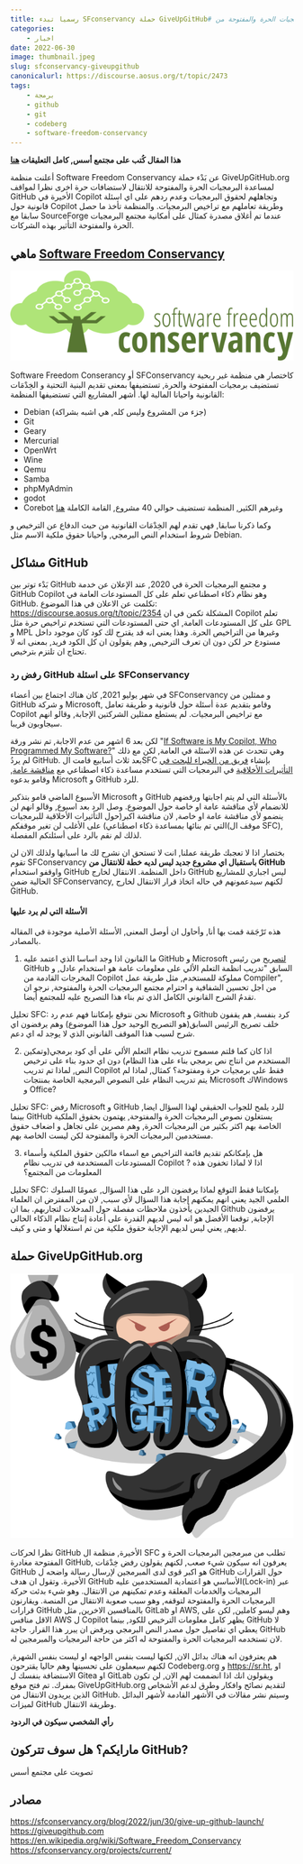 ```yaml
---
title: رسميا تبدء SFconservancy حملة GiveUpGitHub# لنقل البرمجيات الحرة والمفتوحة من GitHub
categories: 
    - اخبار
date: 2022-06-30
image: thumbnail.jpeg
slug: sfconservancy-giveupgithub
canonicalurl: https://discourse.aosus.org/t/topic/2473
tags:
    - برمجة
    - github
    - git
    - codeberg
    - software-freedom-conservancy
---
```

**هذا المقال كُتب على مجتمع أسس, كامل التعليقات [هنا](https://discourse.aosus.org/t/topic/2473)**

أعلنت منظمة Software Freedom Conservancy عن بَدْء حملة GiveUpGitHub.org لمساعدة البرمجيات الحرة والمفتوحة للانتقال لاستضافات حرة اخرى نظرا لمواقف GitHub الأخيرة في Copilot وتجاهلهم لحقوق البرمجيات وعدم ردهم على اي اسئلة قانونية حول Copilot وطريقة تعاملهم مع تراخيص البرمجيات.
والمنظمة تأخذ ما حصل سابقا مع SourceForge عندما تم أغلاق مصدرة كمثال على أمكانية مجتمع البرمجيات الحرة والمفتوحة التأثير بهذه الشركات.

## ماهي [Software Freedom Conservancy](https://sfconservancy.org)

![](conservancy-header.svg)

Software Freedom Conserancy أو SFConservancy كاختصار هي منظمة غير ربحية تستضيف برمجيات المفتوحة والحرة, تستضيفها بمعنى تقديم البنية التحتية و الخِدْمَات القانونية واحيانا المالية لها.
أشهر المشاريع التي تستضيفها المنظمة:
- Debian (جزء من المشروع وليس كله, هي اشبه بشراكة)
- Git
- Geary
- Mercurial
- OpenWrt
- Wine
- Qemu
- Samba
- phpMyAdmin
- godot
- Corebot
وغيرهم الكثير, المنظمة تستضيف حوالي 40 مشروع, القامة الكاملة [هنا](https://sfconservancy.org/projects/current/)

وكما ذكرنا سابقا, فهي تقدم لهم الخِدْمَات القانونية من حيث الدفاع عن الترخيص و شروط استخدام النص البرمجي, واحيانا حقوق ملكية الاسم مثل Debian.

## مشاكل GitHub
بَدْء توتر بين GitHub و مجتمع البرمجيات الحرة في 2020, عند الإعلان عن خدمة GitHub Copilot وهو نظام ذكاء اصطناعي تعلم على كل المستودعات العامة في GitHub.
تكلمت عن الاعلان في هذا الموضوع:
https://discourse.aosus.org/t/topic/2354
المشكلة تكمن في ان Copilot تعلم على كل المستودعات العامة, اي حتى المستودعات التي تستخدم تراخيص حرة مثل GPL و MPL وغيرها من التراخيص الحرة.
وهذا يعني انه قد يقترح لك كود كان موجود داخل مستودع حر لكن دون ان تعرف الترخيص, وهم يقولون ان كل الكود فريد, بمعنى انه لا تحتاج ان تلتزم بترخيص.

### رفض رد GitHub على اسئلة SFConservancy
في شهر يوليو 2021, كان هناك اجتماع بين أعضاء SFConservancy و ممثلين من GitHub و شركة Microsoft, وقامو بتقديم عدة أسئلة حول قانونية و طريقة تعامل Copilot مع تراخيص البرمجيات.
لم يستطع ممثلين الشركتين الإجابة, وقالو انهم سيجاوبون قريبا.

لكن بعد 6 اشهر من عدم الاجابة, تم نشر ورقة "[If Software is My Copilot, Who Programmed My Software?](https://sfconservancy.org/blog/2022/feb/03/github-copilot-copyleft-gpl/)"
وهي تتحدث عن هذه الاسئلة في العامة, لكن مع ذلك لم يردُ GitHub.
بعد ثلاث أسابيع قامت الSFC بإنشاء [فريق من الخبراء للبحث في التأثيرات الأخلاقية](https://sfconservancy.org/news/2022/feb/23/committee-ai-assisted-software-github-copilot/) في البرمجيات التي تستخدم مساعدة ذكاء اصطناعي مع [مناقشة عامة](https://lists.copyleft.org/mailman/listinfo/ai-assist), وقامو بدعوه Microsoft و GitHub للرد.

الأسبوع الماضي قامو بتذكير Microsoft و GitHub بالأسئلة التي لم يتم اجابتها ورفضهم للانضمام لأي مناقشة عامة او خاصة حول الموضوع.
وصل الرد بعد اسبوع, وقالو انهم لن ينضمو لأي مناقشة عامة او خاصة, لان مناقشة اكبر(حول التأثيرات الأخلاقية للبرمجيات التي تم بنائها بمساعدة ذكاء اصطناعي) على الأغلب لن تغير موقفكم(موقف ال SFC),  لذلك لم نقم بالرد على أسئلتكم المفصلة.

بختصار اذا لا تعجبك طريقة عملنا, انت لا تستحق ان نشرح لك ما أسبابها
ولذلك الان لن تقوم SFConservancy **باستقبال اي مشروع جديد ليس لديه خطة للانتقال من GitHub** واوقفو استخدام GitHub داخل المنظمة.
الانتقال لخارج GitHub ليس اجباري للمشاريع الحالية ضمن SFConservancy, لكنهم سيدعمونهم في حاله اتخاذ قرار الانتقال لخارج GitHub.

#### الأسئلة التي لم يرد عليها
هذه تَرْجَمَة قمت بها أنا, وأحاول ان أوصل المعنى, الأسئلة الأصلية موجودة في المقاله بالمصادر.

1. ما القانون اذا وجد اساسا الذي اعتمد عليه GitHub و Microsoft [لتصريح](https://twitter.com/natfriedman/status/1409914420579344385) من رئيس GitHub السابق "تدريب انظمة التعلم الألي على معلومات عامة هو استخدام عادل, و المخرجات القادمة من Copilot مملوكة للمستخدم, مثل طريقة عمل Compiler", من اجل تحسين الشفافية و احترام مجتمع البرمجيات الحرة والمفتوحة, نرجو ان تقدمُ الشرح القانوني الكامل الذي تم بناء هذا التصريح عليه للمجتمع أيضا.

تحليل SFC:
نحن نتوقع بإمكاننا فهم عدم رد Microsoft و Github كرد بنفسة, هم يقفون خلف تصريح الرئيس السابق(هو التصريح الوحيد حول هذا الموضوع) وهم يرفضون اي شرح لسبب هذا الموقف القانوني الذي لا يوجد له اي دعم.

2. اذا كان كما قلتم مسموح تدريب نظام التعلم الألي على أي كود برمجي(وتمكين المستخدم من انتاج نص برمجي بناء على هذا النظام)  دون اي حدود بناء على ترخيص النص, لماذا تم تدريب Copilot فقط على برمجيات حرة ومفتوحة؟ كمثال, لماذا لم يتم تدريب النظام على النصوص البرمجية الخاصة بمنتجات Microsoft كWindows و Office?


تحليل SFC:
رفض Microsoft و GitHub للرد يلمح للجواب الحقيقي لهذا السؤال ايضا, بينما GitHub يستغلون نصوص البرمجيات الحرة والمفتوحة,  يهتمون بحقوق الملكية الخاصة بهم اكثر بكثير من البرمجيات الحرة, وهم مصرين على تجاهل و اضعاف حقوق مستخدمين البرمجيات الحرة والمفتوحة لكن ليست الخاصة بهم.

3. هل بإمكانكم تقديم قائمة التراخيص مع اسماء مالكين حقوق الملكية وأسماء المستودعات المستخدمة في تدريب نظام Copilot ? اذا لا لماذا تخفون هذه المعلومات من المجتمع؟

تحليل SFC:
بإمكاننا فقط التوقع لماذا يرفضون الرد على هذا السؤال, عمومًا السلوك العلمي الجيد يعني انهم يمكنهم إجابة هذا السؤال لأي سبب, لان من المفترض ان العلماء الجيدين يأخذون ملاحظات مفصلة حول المدخلات لتجاربهم.
بما ان Github يرفضون الإجابة, توقعنا الأفضل هو انه ليس لديهم القدرة على أعادة إنتاج نظام الذكاء الحالي لديهم, يعني ليس لديهم الإجابة حقوق ملكية من تم استغلالها و متى و كيف.

## حملة GiveUpGitHub.org

![GiveUpGitHub](giveupgithub.svg)


نظرا لحركات GitHub الأخيرة, منظمة ال SFC تطلب من مبرمجين البرمجيات الحرة و المفتوحة مغادرة GitHub, يعرفون انه سيكون شيء صعب, لكنهم يقولون رفض خِدْمَات GitHub هو اكبر قوى لدى المبرمجين لإرسال رسالة واضحه ل GitHub حول القرارات الأخيرة.
وتقول ان هدف GitHub الأساسي هو اعتمادية المستخدمين عليه(Lock-in) عبر البرمجيات والخدمات المغلقة وعدم تمكينهم من الانتقال. وهو شيء بدئت حركة البرمجيات الحرة والمفتوحة لتوقفه, وهو سبب صعوبة الانتقال من المنصة.
ويقارنون قرارات GitHub بالمنافسين الاخرين, مثل GitLab او AWS, وهم ليسو كاملين, لكن على الاقل منافس AWS ل Copilot يظهر كامل معلومات الترخيص للكود, بينما GitHub لا يعطي اي تفاصيل حول مصدر النص البرمجي ويرفض ان يبرر هذا القرار.
حاجة GitHub لان تستخدمه البرمجيات الحرة والمفتوحة له اكثر من حاجة البرمجيات والمبرمجين له.

هم يعترفون انه هناك بدائل الان, لكنها ليست بنفس الواجهه او ليست بنفس الشهرة, لكنهم سيعملون على تحسينها وهم حاليا يقترحون Codeberg.org و https://sr.ht, او الاستضافة بنفسك ل Gitea او GitLab ويقولون انك اذا انضممت لهم الان, لن تكون بمفرك.
تم فتح موقع GiveUpGitHub.org لتقديم نصائح وافكار وطرق لدعم الأشخاص الذين يريدون الانتقال من GitHub. 
وسيتم نشر مقالات في الأشهر القادمة لأشهر البدائل لميزات GitHub وطريقة الانتقال.

**رأي الشخصي سيكون في الردود**

## مارايكم؟ هل سوف تتركون GitHub?
تصويت على مجتمع أسس


## مصادر
https://sfconservancy.org/blog/2022/jun/30/give-up-github-launch/
https://giveupgithub.com
https://en.wikipedia.org/wiki/Software_Freedom_Conservancy
https://sfconservancy.org/projects/current/